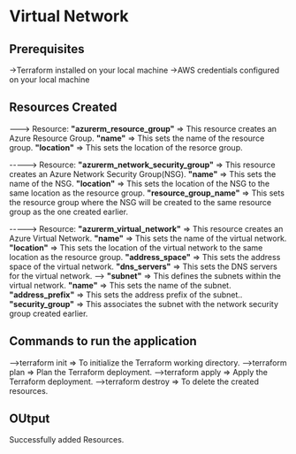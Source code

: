 # Virtual Network 


## Prerequisites 

->Terraform installed on your local machine
->AWS credentials configured on your local machine


## Resources Created 

---> Resource: **"azurerm_resource_group"** => This resource creates an Azure Resource Group.
**"name"** => This sets the name of the resource group.
**"location"** => This sets the location of the resorce group.


-----> Resource: **"azurerm_network_security_group"** => This resource creates an Azure Network Security Group(NSG).
**"name"** => This sets the name of the NSG.
**"location"** => This sets the location of the NSG to the same location as the resource group.
**"resource_group_name"** => This sets the resource group where the NSG will be created to the same resource group as the one created earlier.


-----> Resource: **"azurerm_virtual_network"** => This resource creates an Azure Virtual Network.
**"name"** => This sets the name of the virtual network.
**"location"** => This sets the location of the virtual network to the same location as the resource group.
**"address_space"** => This sets the address space of the virtual network.
**"dns_servers"** => This sets the DNS servers for the virtual network.
--> **"subnet"** => This defines the subnets within the virtual network.
**"name"** => This sets the name of the subnet.
**"address_prefix"** => This sets the address prefix of the subnet..
**"security_group"** => This associates the subnet with the network security group created earlier.


## Commands to run the application
-->terraform init => To initialize the Terraform working directory.
-->terraform plan => Plan the Terraform deployment.
-->terraform apply => Apply the Terraform deployment.
-->terraform destroy => To delete the created resources.
     
## OUtput 
Successfully added Resources.




